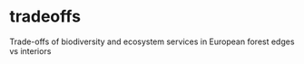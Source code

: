 # tradeoffs
Trade-offs of biodiversity and ecosystem services in European forest edges vs interiors
